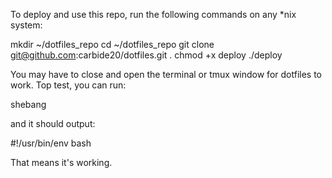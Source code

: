 To deploy and use this repo, run the following commands on any *nix system:

mkdir ~/dotfiles_repo
cd ~/dotfiles_repo
git clone git@github.com:carbide20/dotfiles.git .
chmod +x deploy
./deploy

You may have to close and open the terminal or tmux window for dotfiles to work.
Top test, you can run:

shebang

and it should output:

#!/usr/bin/env bash

That means it's working.
